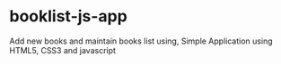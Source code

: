 # booklist-js-app
Add new books and maintain books list using,
Simple Application using HTML5, CSS3 and javascript

